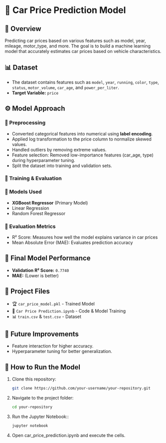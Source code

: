 # 🚗 Car Price Prediction Model  

## 📌 Overview  
Predicting car prices based on various features such as model, year, mileage, motor_type, and more. The goal is to build a machine learning model that accurately estimates car prices based on vehicle characteristics.

## 📊 Dataset  
- The dataset contains features such as `model`, `year`, `running`, `color`, `type`, `status`, `motor_volume`, `car_age`, and `power_per_liter`.  
- **Target Variable:** `price`  

## ⚙️ Model Approach  
### **🔹 Preprocessing**  
- Converted categorical features into numerical using **label encoding**.
- Applied log transformation to the price column to normalize skewed values.
- Handled outliers by removing extreme values.  
- Feature selection: Removed low-importance features (car_age, type) during hyperparameter tuning.  
- Split the dataset into training and validation sets.  

### **🔹 Training & Evaluation**
### **🔹 Models Used**  
- **XGBoost Regressor** (Primary Model)  
- Linear Regression  
- Random Forest Regressor  

### **🔹 Evaluation Metrics**  
- R² Score: Measures how well the model explains variance in car prices
- Mean Absolute Error (MAE): Evaluates prediction accuracy  

## 🎯 Final Model Performance  
- **Validation R² Score:** `0.7740`  
- **MAE:** (Lower is better)  

## 📂 Project Files  
- 🏆 `car_price_model.pkl` - Trained Model  
- 📜 `Car Price Prediction.ipynb` - Code & Model Training  
- 📊 `train.csv` & `test.csv` - Dataset  

## 🚀 Future Improvements  
- Feature interaction for higher accuracy.  
- Hyperparameter tuning for better generalization.  

## 🔗 How to Run the Model  
1. Clone this repository:  
   ```bash
   git clone https://github.com/your-username/your-repository.git
2. Navigate to the project folder:
   ```bash
   cd your-repository
3. Run the Jupyter Notebook::  
   ```bash
   jupyter notebook
4. Open car_price_prediction.ipynb and execute the cells.  
   

